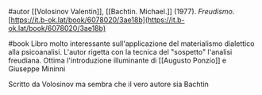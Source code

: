 #autor [[Volosinov Valentin]], [[Bachtin. Michael.]] (1977). _Freudismo_. [https://it.b-ok.lat/book/6078020/3ae18b](https://it.b-ok.lat/book/6078020/3ae18b)

#book 
Libro molto interessante sull'applicazione del materialismo dialettico alla psicoanalisi. L'autor rigetta con la tecnica del "sospetto" l'analisi freudiana. Ottima l'introduzione illuminante di  [[Augusto Ponzio]]  e Giuseppe Mininni

Scritto da Volosinov ma sembra che il vero autore sia Bachtin

